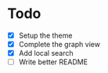 # Todo

- [X] Setup the theme
- [X] Complete the graph view
- [X] Add local search
- [ ] Write better README